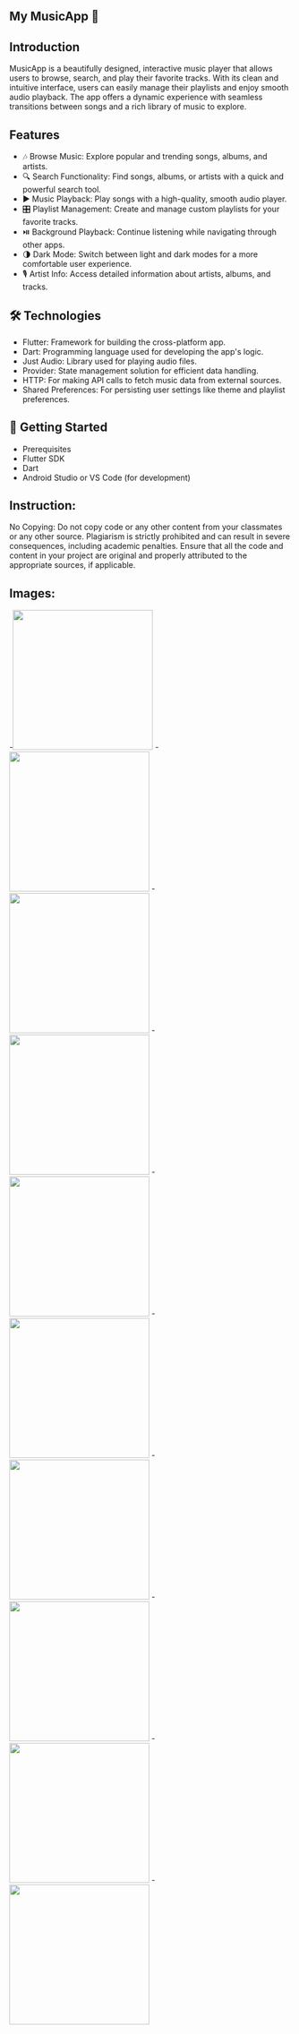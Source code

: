 
## My MusicApp 🎵

## Introduction
MusicApp is a beautifully designed, interactive music player that allows users to browse, search, and play their favorite tracks. With its clean and intuitive interface, users can easily manage their playlists and enjoy smooth audio playback. The app offers a dynamic experience with seamless transitions between songs and a rich library of music to explore.

## Features
 - 🎶 Browse Music: Explore popular and trending songs, albums, and artists.
 - 🔍 Search Functionality: Find songs, albums, or artists with a quick and powerful search tool.
 - ▶️ Music Playback: Play songs with a high-quality, smooth audio player.
 - 🎛️ Playlist Management: Create and manage custom playlists for your favorite tracks.
 - ⏯️ Background Playback: Continue listening while navigating through other apps.
 - 🌗 Dark Mode: Switch between light and dark modes for a more comfortable user experience.
 - 🎙️ Artist Info: Access detailed information about artists, albums, and tracks.

## 🛠️ Technologies
- Flutter: Framework for building the cross-platform app.
- Dart: Programming language used for developing the app's logic.
- Just Audio: Library used for playing audio files.
- Provider: State management solution for efficient data handling.
- HTTP: For making API calls to fetch music data from external sources.
- Shared Preferences: For persisting user settings like theme and playlist preferences.

## 🚀 Getting Started
- Prerequisites
- Flutter SDK
- Dart
- Android Studio or VS Code (for development)

## Instruction:
No Copying: Do not copy code or any other content from your classmates or any other source. Plagiarism is strictly prohibited and can result in severe consequences, including academic penalties. Ensure that all the code and content in your project are original and properly attributed to the appropriate sources, if applicable.

## Images:
-<img src="https://github.com/user-attachments/assets/66f250f2-b5a3-48b1-b2e1-ac6c7e645335" width="250">
-<img src="https://github.com/user-attachments/assets/4d23e8d4-e81e-4286-a405-991a22945aa4" width="250">
-<img src="https://github.com/user-attachments/assets/919a3d0c-edcd-4f01-8543-1fdb56f43e1b" width="250">
-<img src="https://github.com/user-attachments/assets/48c85eb6-1ccd-4200-a716-323f1e7f17b4" width="250">
-<img src="https://github.com/user-attachments/assets/a6f7f0c9-bf9d-4577-8b28-b07508b84628" width="250">
-<img src="https://github.com/user-attachments/assets/5879c61b-d524-46a0-abdf-e6139775bbe1" width="250">
-<img src="https://github.com/user-attachments/assets/10a39f61-92b4-45d3-8f56-ed9b9286357b" width="250">
-<img src="https://github.com/user-attachments/assets/ad52a03a-b51d-4533-a50b-95df48f2fad2" width="250">
-<img src="https://github.com/user-attachments/assets/0bcaf704-2de0-4f33-9252-6468e179596c" width="250">
-<img src="https://github.com/user-attachments/assets/329c2a0a-be39-4d52-8afe-b2e449a42830" width="250">







